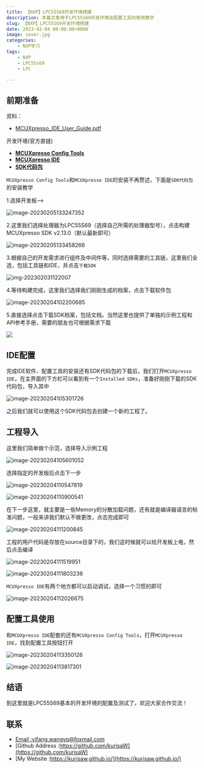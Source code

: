 ```yaml
---
title: 【NXP】LPC55S69开发环境搭建
description: 本篇文章用于LPC55S69开发环境及配置工具的使用教学
slug: 【NXP】LPC55S69开发环境搭建
date: 2023-02-04 00:00:00+0000
image: cover.jpg
categories:
    - NXP学习
tags:
    - NXP
    - LPC55s69
    - LPC

---
```




## 前期准备

资料：

* [MCUXpresso_IDE_User_Guide.pdf](https://www.nxp.com.cn/docs/zh/user-guide/MCUXpresso_IDE_User_Guide.pdf)

开发环境(官方直链)

* [**MCUXpresso Config Tools**](https://www.nxp.com/design/software/development-software/mcuxpresso-software-and-tools-/mcuxpresso-config-tools-pins-clocks-peripherals:MCUXpresso-Config-Tools)
* [**MCUXpresso IDE**](https://nxp.flexnetoperations.com/control/frse/download?agree=Accept&element=13944367)
* [**SDK代码包**](https://mcuxpresso.nxp.com/zh/welcome)

`MCUXpresso Config Tools`和`MCUXpresso IDE`的安装不再赘述，下面是`SDK代码包`的安装教学

1.选择开发板-->

![image-20230205133247352](https://raw.githubusercontent.com/kurisaW/picbed/main/img/202302051333457.png)



2.这里我们选择处理器为LPC55S69（选择自己所需的处理器型号），点击构建MCUXpresso SDK v2.13.0（默认最新即可）

![image-20230205133458266](https://raw.githubusercontent.com/kurisaW/picbed/main/img/202302051334372.png)

3.根据自己的开发需求进行组件及中间件等，同时选择需要的工具链，这里我们全选，包括工具链和IDE，并点击`下载SDK`

![img-202302031122007](https://raw.githubusercontent.com/kurisaW/picbed/main/img/202302031122007.png)

4.等待构建完成，这里我们选择我们刚刚生成的档案，点击下载软件包

![image-20230204102200685](https://raw.githubusercontent.com/kurisaW/picbed/main/img/202302041022034.png)

5.直接选择点击下载SDK档案，包括文档。当然这里也提供了单独的示例工程和API参考手册，需要的朋友也可根据需求下载

![](https://raw.githubusercontent.com/kurisaW/picbed/main/img/202302041028831.png)

## IDE配置

完成IDE软件、配置工具的安装还有SDK代码包的下载后，我们打开`MCUXpresso IDE`，在主界面的下方栏可以看到有一个`Installed SDKs`，准备好刚刚下载的SDK代码包，导入其中

![image-20230204105301726](https://raw.githubusercontent.com/kurisaW/picbed/main/img/202302041103892.png)

 之后我们就可以使用这个SDK代码包去创建一个新的工程了。

## 工程导入

这里我们简单做个示范，选择导入示例工程

![image-20230204105601052](https://raw.githubusercontent.com/kurisaW/picbed/main/img/202302041103834.png)

选择指定的开发板后点击下一步

![image-20230204110547819](https://raw.githubusercontent.com/kurisaW/picbed/main/img/202302041106647.png)

![image-20230204110900541](https://raw.githubusercontent.com/kurisaW/picbed/main/img/202302041109611.png)

在下一步这里，就主要是一些Memory的分散加载问题，还有就是编译器语言的标准问题，一般来讲我们默认不做更改，点击完成即可

![image-20230204111200845](https://raw.githubusercontent.com/kurisaW/picbed/main/img/202302041114568.png)

工程的用户代码是存放在source目录下的，我们这时候就可以给开发板上电，然后点击编译

![image-20230204111519951](https://raw.githubusercontent.com/kurisaW/picbed/main/img/202302041115091.png)

![image-20230204111803236](https://raw.githubusercontent.com/kurisaW/picbed/main/img/202302041120134.png)

`MCUXpresso IDE`有两个地方都可以启动调试，选择一个习惯的即可

![image-20230204112026675](https://raw.githubusercontent.com/kurisaW/picbed/main/img/202302041120777.png)

## 配置工具使用

和`MCUXpresso IDE`配套的还有`MCUXpresso Config Tools`，打开`MCUXpresso IDE`，找到配置工具按钮打开

![image-20230204113350126](https://raw.githubusercontent.com/kurisaW/picbed/main/img/202302041133492.png)

![image-20230204113817301](https://raw.githubusercontent.com/kurisaW/picbed/main/img/202302041138433.png)

## 结语

到这里就是LPC55S69基本的开发环境的配置及测试了，欢迎大家合作交流！

## 联系

* [Email :yifang.wangyq@foxmail.com](mailto:yifang.wangyq@foxmail.com)
* [Github Address :https://github.com/kurisaW](https://github.com/kurisaW)
* [My Website :https://kurisaw.github.io/](https://kurisaw.github.io/)
